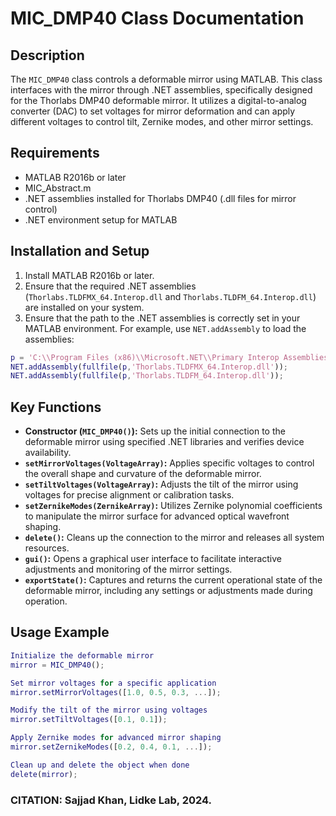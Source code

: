 # MIC_DMP40 Class Documentation

## Description
The `MIC_DMP40` class controls a deformable mirror using MATLAB. This class interfaces with the mirror through .NET assemblies,
specifically designed for the Thorlabs DMP40 deformable mirror. It utilizes a digital-to-analog converter (DAC)
to set voltages for mirror deformation and can apply different voltages to control tilt, Zernike modes, and other mirror settings.

## Requirements
- MATLAB R2016b or later
- MIC_Abstract.m
- .NET assemblies installed for Thorlabs DMP40 (.dll files for mirror control)
- .NET environment setup for MATLAB

## Installation and Setup
1. Install MATLAB R2016b or later.
2. Ensure that the required .NET assemblies (`Thorlabs.TLDFMX_64.Interop.dll` and `Thorlabs.TLDFM_64.Interop.dll`) are installed on your system.
3. Ensure that the path to the .NET assemblies is correctly set in your MATLAB environment. For example, use `NET.addAssembly` to load the assemblies:
```matlab
p = 'C:\\Program Files (x86)\\Microsoft.NET\\Primary Interop Assemblies';
NET.addAssembly(fullfile(p,'Thorlabs.TLDFMX_64.Interop.dll'));
NET.addAssembly(fullfile(p,'Thorlabs.TLDFM_64.Interop.dll'));
```
## Key Functions
- **Constructor (`MIC_DMP40()`):** Sets up the initial connection to the deformable mirror using specified .NET libraries and verifies device availability.
- **`setMirrorVoltages(VoltageArray)`:** Applies specific voltages to control the overall shape and curvature of the deformable mirror.
- **`setTiltVoltages(VoltageArray)`:** Adjusts the tilt of the mirror using voltages for precise alignment or calibration tasks.
- **`setZernikeModes(ZernikeArray)`:** Utilizes Zernike polynomial coefficients to manipulate the mirror surface for advanced optical wavefront shaping.
- **`delete()`:** Cleans up the connection to the mirror and releases all system resources.
- **`gui()`:** Opens a graphical user interface to facilitate interactive adjustments and monitoring of the mirror settings.
- **`exportState()`:** Captures and returns the current operational state of the deformable mirror, including any settings or adjustments made during operation.

## Usage Example
```matlab
Initialize the deformable mirror
mirror = MIC_DMP40();

Set mirror voltages for a specific application
mirror.setMirrorVoltages([1.0, 0.5, 0.3, ...]);

Modify the tilt of the mirror using voltages
mirror.setTiltVoltages([0.1, 0.1]);

Apply Zernike modes for advanced mirror shaping
mirror.setZernikeModes([0.2, 0.4, 0.1, ...]);

Clean up and delete the object when done
delete(mirror);
```
### CITATION: Sajjad Khan, Lidke Lab, 2024.

